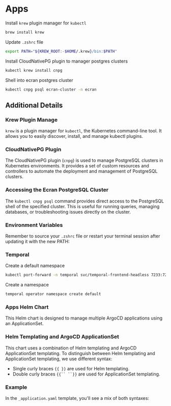 # Apps

Install `krew` plugin manager for `kubectl`

```bash
brew install krew
```

Update `.zshrc` file

```bash
export PATH="${KREW_ROOT:-$HOME/.krew}/bin:$PATH"
```

Install CloudNativePG plugin to manager postgres clusters

```bash
kubectl krew install cnpg
```

Shell into ecran postgres cluster

```bash
kubectl cnpg psql ecran-cluster -n ecran
```

## Additional Details

### Krew Plugin Manage

`krew` is a plugin manager for `kubectl`, the Kubernetes command-line tool. It allows you to easily discover, install, and manage kubectl plugins.

### CloudNativePG Plugin

The CloudNativePG plugin (`cnpg`) is used to manage PostgreSQL clusters in Kubernetes environments. It provides a set of custom resources and controllers to automate the deployment and management of PostgreSQL clusters.

### Accessing the Ecran PostgreSQL Cluster

The `kubectl cnpg psql` command provides direct access to the PostgreSQL shell of the specified cluster. This is useful for running queries, managing databases, or troubleshooting issues directly on the cluster.

### Environment Variables

Remember to source your `.zshrc` file or restart your terminal session after updating it with the new PATH:

### Temporal

Create a default namespace

```bash
kubectl port-forward -n temporal svc/temporal-frontend-headless 7233:7233
```

Create a namespace

```bash
temporal operator namespace create default
```

### Apps Helm Chart

This Helm chart is designed to manage multiple ArgoCD applications using an ApplicationSet.

### Helm Templating and ArgoCD ApplicationSet

This chart uses a combination of Helm templating and ArgoCD ApplicationSet templating. To distinguish between Helm templating and ApplicationSet templating, we use different syntax:

- Single curly braces `{{ }}` are used for Helm templating.
- Double curly braces `{{`` ``}}` are used for ApplicationSet templating.

### Example

In the `_application.yaml` template, you'll see a mix of both syntaxes:
